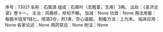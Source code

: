 序号：13021
名称：石南酒
组成：石南叶（去粗茎，生用）3两。
出处：《圣济总录》卷十一。
主治：风瘾疹，经旬不解。
加减：None
功效：None
用法用量：每服半钱至1钱匕，用酒3合，煎1沸，空心温服。
制备方法：上为末。
临床应用：None
各家论述：None
用药禁忌：None
附注：None
